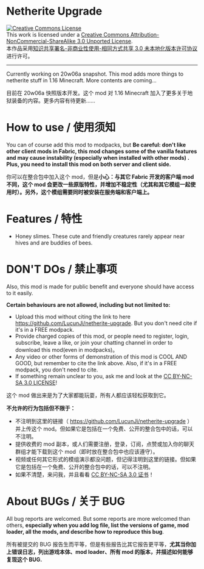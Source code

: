 # Netherite Upgrade
<a rel="license" href="http://creativecommons.org/licenses/by-nc-sa/3.0/"><img alt="Creative Commons License" style="border-width:0" src="https://i.creativecommons.org/l/by-nc-sa/3.0/88x31.png" /></a><br />This work is licensed under a <a rel="license" href="http://creativecommons.org/licenses/by-nc-sa/3.0/">Creative Commons Attribution-NonCommercial-ShareAlike 3.0 Unported License</a>.
<br />本作品采用<a rel="license" href="http://creativecommons.org/licenses/by-nc-sa/3.0/">知识共享署名-非商业性使用-相同方式共享 3.0 未本地化版本许可协议</a>进行许可。

---

Currently working on 20w06a snapshot. This mod adds more things to netherite stuff in 1.16 Minecraft. More contents are coming...

目前在 20w06a 快照版本开发。这个 mod 对 1.16 Minecraft 加入了更多关于地狱装备的内容。更多内容有待更新……

# How to use / 使用须知
You can of course add this mod to modpacks, but **Be careful: don't like other client mods in Fabric, this mod changes some of the vanilla features and may cause instability (especially when installed with other mods) . Plus, you need to install this mod on both server and client side.**

你可以在整合包中加入这个 mod，但是**小心：与其它 Fabric 开发的客户端 mod 不同，这个 mod 会更改一些原版特性，并增加不稳定性（尤其和其它模组一起使用时）。另外，这个模组需要同时被安装在服务端和客户端上。**

# Features / 特性
- Honey slimes. These cute and friendly creatures rarely appear near hives and are buddies of bees.

# DON'T DOs / 禁止事项
Also, this mod is made for public benefit and everyone should have access to it easily.

**Certain behaviours are not allowed, including but not limited to:**
- Upload this mod without citing the link to here https://github.com/LucunJi/netherite-upgrade. But you don't need cite if it's in a FREE modpack.
- Provide charged copies of this mod, or people need to register, login, subscribe, leave a like, or join your chatting channel in order to download this mod(even in modpacks)。
- Any video or other forms of demonstration of this mod is COOL AND GOOD, but remember to cite the link above. Also, if it's in a FREE modpack, you don't need to cite.
- If something remain unclear to you, ask me and look at the [CC BY-NC-SA 3.0 LICENSE](./LICENSE)!

这个 mod 做出来是为了大家都能玩耍，所有人都应该轻松获取到它。

**不允许的行为包括但不限于：**
- 不注明到这里的链接（ https://github.com/LucunJi/netherite-upgrade ）并上传这个 mod。但如果它是包括在一个免费、公开的整合包中的话，可以不注明。
- 提供收费的 mod 副本，或人们需要注册，登录，订阅，点赞或加入你的聊天群组才能下载到这个 mod（即时放在整合包中也应该遵守）。
- 视频或任何其它形式的模组演示都没问题，但记得注明到这里的链接。但如果它是包括在一个免费、公开的整合包中的话，可以不注明。
- 如果不清楚，来问我，并且看看 [CC BY-NC-SA 3.0 证书](./LICENSE)！

# About BUGs / 关于 BUG

All bug reports are welcomed. But some reports are more welcomed than others, **especially when you add log file, list the versions of game, mod loader, all the mods, and describe how to reproduce this bug**.

所有被提交的 BUG 报告生而平等，但是有些报告比其它报告更平等，**尤其当你加上错误日志，列出游戏本体、mod loader、所有 mod 的版本，并描述如何能够复现这个 BUG.**
